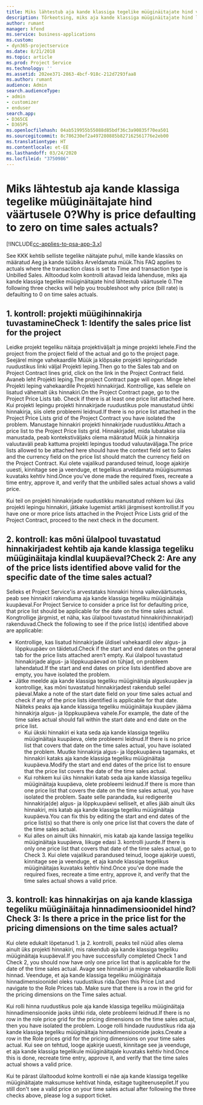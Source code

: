 ```yaml
---
title: Miks lähtestub aja kande klassiga tegelike müüginäitajate hind väärtusele 0?
description: Tõrkeotsing, miks aja kande klassiga müüginäitajate hind lähtestub väärtusele 0.
author: rumant
manager: kfend
ms.service: business-applications
ms.custom:
- dyn365-projectservice
ms.date: 8/21/2018
ms.topic: article
ms.prod: Project Service
ms.technology: ''
ms.assetid: 202ee371-2863-4bcf-918c-212d7293faa8
ms.author: rumant
audience: Admin
search.audienceType:
- admin
- customizer
- enduser
search.app:
- D365CE
- D365PS
ms.openlocfilehash: 04ab519955b55088d85bdf36c3a90835f70ea501
ms.sourcegitcommit: 8c786230ef2a497280885b827162561776e2eb00
ms.translationtype: HT
ms.contentlocale: et-EE
ms.lasthandoff: 03/24/2020
ms.locfileid: "3750986"
---
```

# <a name="why-is-price-defaulting-to-zero-on-time-sales-actuals"></a><span data-ttu-id="fe718-103">Miks lähtestub aja kande klassiga tegelike müüginäitajate hind väärtusele 0?</span><span class="sxs-lookup"><span data-stu-id="fe718-103">Why is price defaulting to zero on time sales actuals?</span></span>

[!INCLUDE[cc-applies-to-psa-app-3.x](../includes/cc-applies-to-psa-app-3x.md)]

<span data-ttu-id="fe718-104">See KKK kehtib selliste tegelike näitajate puhul, mille kande klassiks on määratud Aeg ja kande tüübiks Arveldamata müük.</span><span class="sxs-lookup"><span data-stu-id="fe718-104">This FAQ applies to actuals where the transaction class is set to Time and transaction type is Unbilled Sales.</span></span> <span data-ttu-id="fe718-105">Alltoodud kolm kontrolli aitavad leida lahenduse, miks aja kande klassiga tegelike müüginäitajate hind lähtestub väärtusele 0.</span><span class="sxs-lookup"><span data-stu-id="fe718-105">The following three checks will help you troubleshoot why price (bill rate) is defaulting to 0 on time sales actuals.</span></span>

## <a name="check-1-identify-the-sales-price-list-for-the-project"></a><span data-ttu-id="fe718-106">1. kontroll: projekti müügihinnakirja tuvastamine</span><span class="sxs-lookup"><span data-stu-id="fe718-106">Check 1: Identify the sales price list for the project</span></span>

<span data-ttu-id="fe718-107">Leidke projekt tegeliku näitaja projektiväljalt ja minge projekti lehele.</span><span class="sxs-lookup"><span data-stu-id="fe718-107">Find the project from the project field of the actual and go to the project page.</span></span> <span data-ttu-id="fe718-108">Seejärel minge vahekaardile Müük ja klõpsake projekti lepinguridade ruudustikus linki väljal Projekti leping.</span><span class="sxs-lookup"><span data-stu-id="fe718-108">Then go to the Sales tab and on Project Contract lines grid, click on the link in the Project Contract field.</span></span> <span data-ttu-id="fe718-109">Avaneb leht Projekti leping.</span><span class="sxs-lookup"><span data-stu-id="fe718-109">The project Contract page will open.</span></span> <span data-ttu-id="fe718-110">Minge lehel Projekti leping vahekaardile Projekti hinnakirjad. Kontrollige, kas sellele on lisatud vähemalt üks hinnakiri.</span><span class="sxs-lookup"><span data-stu-id="fe718-110">On the Project Contract page, go to the Project Price Lists tab. Check if there is at least one price list attached here.</span></span> <span data-ttu-id="fe718-111">Kui projekti lepingu projekti hinnakirjade ruudustikus pole manustatud ühtki hinnakirja, siis olete probleemi leidnud.</span><span class="sxs-lookup"><span data-stu-id="fe718-111">If there is no price list attached in the Project Price Lists grid of the Project Contract you have isolated the problem.</span></span> <span data-ttu-id="fe718-112">Manustage hinnakiri projekti hinnakirjade ruudustikku.</span><span class="sxs-lookup"><span data-stu-id="fe718-112">Attach a price list to the Project Price lists grid.</span></span> <span data-ttu-id="fe718-113">Hinnakirjadel, mida lubatakse siia manustada, peab kontekstiväljaks olema määratud Müük ja hinnakirja valuutaväli peab kattuma projekti lepingus toodud valuutaväljaga.</span><span class="sxs-lookup"><span data-stu-id="fe718-113">The price lists allowed to be attached here should have the context field set to Sales and the currency field on the price list should match the currency field on the Project Contract.</span></span> <span data-ttu-id="fe718-114">Kui olete vajalikud parandused teinud, looge ajakirje uuesti, kinnitage see ja veenduge, et tegelikus arveldamata müügisummas kuvataks kehtiv hind.</span><span class="sxs-lookup"><span data-stu-id="fe718-114">Once you’ve done made the required fixes, recreate a time entry, approve it, and verify that the unbilled sales actual shows a valid price.</span></span> 

<span data-ttu-id="fe718-115">Kui teil on projekti hinnakirjade ruudustikku manustatud rohkem kui üks projekti lepingu hinnakiri, jätkake lugemist artikli järgmisest kontrollist.</span><span class="sxs-lookup"><span data-stu-id="fe718-115">If you have one or more price lists attached in the Project Price Lists grid of the Project Contract, proceed to the next check in the document.</span></span>

## <a name="check-2-are-any-of-the-price-lists-identified-above-valid-for-the-specific-date-of-the-time-sales-actual"></a><span data-ttu-id="fe718-116">2. kontroll: kas mõni ülalpool tuvastatud hinnakirjadest kehtib aja kande klassiga tegeliku müüginäitaja kindlal kuupäeval?</span><span class="sxs-lookup"><span data-stu-id="fe718-116">Check 2: Are any of the price lists identified above valid for the specific date of the time sales actual?</span></span>

<span data-ttu-id="fe718-117">Selleks et Project Service'is arvestataks hinnakiri hinna vaikeväärtuseks, peab see hinnakiri rakenduma aja kande klassiga tegeliku müüginäitaja kuupäeval.</span><span class="sxs-lookup"><span data-stu-id="fe718-117">For Project Service to consider a price list for defaulting price, that price list should be applicable for the date on the time sales actual.</span></span> <span data-ttu-id="fe718-118">Kongtrollige järgmist, et näha, kas ülalpool tuvastatud hinnakiri(hinnakirjad) rakenduvad.</span><span class="sxs-lookup"><span data-stu-id="fe718-118">Check the following to see if the price list(s) identified above are applicable:</span></span>
- <span data-ttu-id="fe718-119">Kontrollige, kas lisatud hinnakirjade üldisel vahekaardil olev algus- ja lõppkuupäev on täidetud.</span><span class="sxs-lookup"><span data-stu-id="fe718-119">Check if the start and end dates on the general tab for the price lists attached aren’t empty.</span></span> <span data-ttu-id="fe718-120">Kui ülalpool tuvastatud hinnakirjade algus- ja lõppkuupäevad on tühjad, on probleem lahendatud.</span><span class="sxs-lookup"><span data-stu-id="fe718-120">If the start and end dates on price lists identified above are empty, you have isolated the problem.</span></span> 
- <span data-ttu-id="fe718-121">Jätke meelde aja kande klassiga tegeliku müüginäitaja alguskuupäev ja kontrollige, kas mõni tuvastatud hinnakirjadest rakendub sellel päeval.</span><span class="sxs-lookup"><span data-stu-id="fe718-121">Make a note of the start date field on your time sales actual and check if any of the price lists identified is applicable for that date.</span></span> <span data-ttu-id="fe718-122">Näiteks peaks aja kande klassiga tegeliku müüginäitaja kuupäev jääma hinnakirja algus- ja lõppkuupäeva vahele.</span><span class="sxs-lookup"><span data-stu-id="fe718-122">For example, the date of the time sales actual should fall within the start date and end date on the price list.</span></span> 
    - <span data-ttu-id="fe718-123">Kui ükski hinnakiri ei kata seda aja kande klassiga tegeliku müüginäitaja kuupäeva, olete probleemi leidnud.</span><span class="sxs-lookup"><span data-stu-id="fe718-123">If there is no price list that covers that date on the time sales actual, you have isolated the problem.</span></span> <span data-ttu-id="fe718-124">Muutke hinnakirja algus- ja lõppkuupäeva tagamaks, et hinnakiri kataks aja kande klassiga tegeliku müüginäitaja kuupäeva.</span><span class="sxs-lookup"><span data-stu-id="fe718-124">Modify the start and end dates of the price list to ensure that the price list covers the date of the time sales actual.</span></span> 
    - <span data-ttu-id="fe718-125">Kui rohkem kui üks hinnakiri katab seda aja kande klassiga tegeliku müüginäitaja kuupäeva, olete probleemi leidnud.</span><span class="sxs-lookup"><span data-stu-id="fe718-125">If there is more than one price list that covers the date on the time sales actual, you have isolated the problem.</span></span> <span data-ttu-id="fe718-126">Saate selle parandada, kui redigeerite hinnakirja(de) algus- ja lõppkuupäevi selliselt, et alles jääb ainult üks hinnakiri, mis katab aja kande klassiga tegeliku müüginäitaja kuupäeva.</span><span class="sxs-lookup"><span data-stu-id="fe718-126">You can fix this by editing the start and end dates of the price list(s) so that there is only one price list that covers the date of the time sales actual.</span></span> 
    - <span data-ttu-id="fe718-127">Kui alles on ainult üks hinnakiri, mis katab aja kande lassiga tegeliku müüginäitaja kuupäeva, liikuge edasi 3. kontrolli juurde.</span><span class="sxs-lookup"><span data-stu-id="fe718-127">If there is only one price list that covers that date of the time sales actual, go to Check 3.</span></span>
<span data-ttu-id="fe718-128">Kui olete vajalikud parandused teinud, looge ajakirje uuesti, kinnitage see ja veenduge, et aja kande klassiga tegelikus müüginäitajas kuvataks kehtiv hind.</span><span class="sxs-lookup"><span data-stu-id="fe718-128">Once you’ve done made the required fixes, recreate a time entry, approve it, and verify that the time sales actual shows a valid price.</span></span>

## <a name="check-3-is-there-a-price-in-the-price-list-for-the-pricing-dimensions-on-the-time-sales-actual"></a><span data-ttu-id="fe718-129">3. kontroll: kas hinnakirjas on aja kande klassiga tegeliku müüginäitaja hinnadimensioonidel hind?</span><span class="sxs-lookup"><span data-stu-id="fe718-129">Check 3: Is there a price in the price list for the pricing dimensions on the time sales actual?</span></span>

<span data-ttu-id="fe718-130">Kui olete edukalt lõpetanud 1. ja 2. kontrolli, peaks teil nüüd alles olema ainult üks projekti hinnakiri, mis rakendub aja kande klassiga tegeliku müüginäitaja kuupäeval.</span><span class="sxs-lookup"><span data-stu-id="fe718-130">If you have successfully completed Check 1 and Check 2, you should now have only one price list that is applicable for the date of the time sales actual.</span></span> <span data-ttu-id="fe718-131">Avage see hinnakiri ja minge vahekaardile Rolli hinnad. Veenduge, et aja kande klassiga tegeliku müüginäitaja hinnadimensioonidel oleks ruudustikus rida.</span><span class="sxs-lookup"><span data-stu-id="fe718-131">Open this Price List and navigate to the Role Prices tab. Make sure that there is a row in the grid for the pricing dimensions on the Time sales actual.</span></span>

<span data-ttu-id="fe718-132">Kui rolli hinna ruudustikus pole aja kande klassiga tegeliku müüginäitaja hinnadimensioonide jaoks ühtki rida, olete probleemi leidnud.</span><span class="sxs-lookup"><span data-stu-id="fe718-132">If there is no row in the role price grid for the pricing dimensions on the time sales actual, then you have isolated the problem.</span></span> <span data-ttu-id="fe718-133">Looge rolli hindade ruudustikus rida aja kande klassiga tegeliku müüginäitaja hinnadimensioonide jaoks.</span><span class="sxs-lookup"><span data-stu-id="fe718-133">Create a row in the Role prices grid for the pricing dimensions on your time sales actual.</span></span> <span data-ttu-id="fe718-134">Kui see on tehtud, looge ajakirje uuesti, kinnitage see ja veenduge, et aja kande klassiga tegelikule müüginäitajale kuvataks kehtiv hind.</span><span class="sxs-lookup"><span data-stu-id="fe718-134">Once this is done, recreate time entry, approve it, and verify that the time sales actual shows a valid price.</span></span>

<span data-ttu-id="fe718-135">Kui te pärast ülaltoodud kolme kontrolli ei näe aja kande klassiga tegelike müüginäitajate maksumuse kehtivat hinda, esitage tugiteenusepilet.</span><span class="sxs-lookup"><span data-stu-id="fe718-135">If you still don't see a valid price on your time sales actual after following the three checks above, please log a support ticket.</span></span> 


